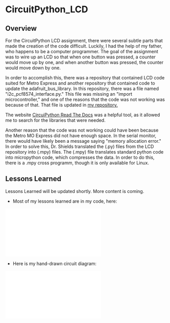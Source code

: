 # CircuitPython_LCD

## Overview

For the CircuitPython LCD assignment, there were several subtle parts that made the creation of the code difficult. Luckily, I had the help of my father, who happens to be a computer programmer. The goal of the assignment was to wire up an LCD so that when one button was pressed, a counter would move up by one, and when another button was pressed, the counter would move down by one.

In order to accomplish this, there was a repository that contained LCD code suited for Metro Express and another repository that contained code to update the adafruit_bus_library. In this repository, there was a file named "i2c_pcf8574_interface.py." This file was missing an "import microcontroller," and one of the reasons that the code was not working was because of that. That file is updated in [my repository.](https://github.com/lfrank01/CircuitPython/blob/main/CircuitPython_LCD/i2c_pcf8574_interface.py)

The website [CircuiPython Read The Docs](https://readthedocs.org/projects/circuitpython/) was a helpful tool, as it allowed me to search for the libraries that were needed.

Another reason that the code was not working could have been because the Metro MO Express did not have enough space. In the serial monitor, there would have likely been a message saying "memory allocation error." In order to solve this, Dr. Shields translated the (.py) files from the LCD repository into (.mpy) files. The (.mpy) file translates standard python code into micropython code, which compresses the data. In order to do this, there is a .mpy cross programm, though it is only available for Linux.


## Lessons Learned

Lessons Learned will be updated shortly. More content is coming.

* Most of my lessons learned are in my code, here:

![CircuitPython_LCD_Code](/CircuitPython_LCD/Luke-Engineering_III-CircuitPython_LCD.py)

* Here is my hand-drawn circuit diagram:

![CicuitPython_LCD_Circuit_Diagram](/CircuitPython_LCD/Luke-Engineering_III-CircuitPython_LCD_Circuit_Diagram.pdf)

